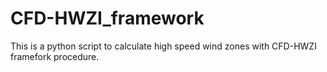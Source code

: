 # CFD-HWZI_framework
This is a python script to calculate high speed wind zones with CFD-HWZI framefork procedure.
